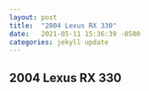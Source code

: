```yaml
---
layout: post
title:  "2004 Lexus RX 330"
date:   2021-05-11 15:36:39 -0500
categories: jekyll update
---
```


## 2004 Lexus RX 330 
